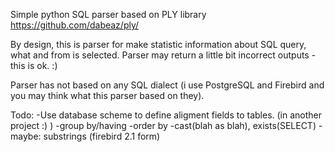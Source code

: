 Simple python SQL parser based on PLY library https://github.com/dabeaz/ply/

By design, this is parser for make statistic information about SQL query,
what and from is selected. Parser may return a little bit incorrect outputs - this is ok. :)

Parser has not based on any SQL dialect (i use PostgreSQL 
and Firebird and you may think what this parser based on they).

Todo:
-Use database scheme to define aligment fields to tables. (in another project :) )
-group by/having
-order by
-cast(blah as blah), exists(SELECT)
-maybe: substrings (firebird 2.1 form)